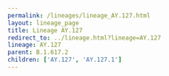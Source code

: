 ```yaml
---
permalink: /lineages/lineage_AY.127.html
layout: lineage_page
title: Lineage AY.127
redirect_to: ../lineage.html?lineage=AY.127
lineage: AY.127
parent: B.1.617.2
children: ['AY.127', 'AY.127.1']
---
```

